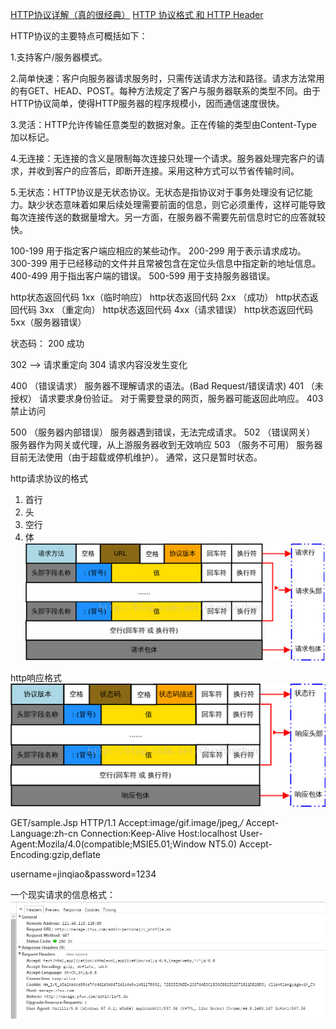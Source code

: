 [HTTP协议详解（真的很经典）](http://www.cnblogs.com/li0803/archive/2008/11/03/1324746.html)
[HTTP 协议格式 和 HTTP Header](https://www.tuicool.com/articles/jMFfIv)

HTTP协议的主要特点可概括如下：

1.支持客户/服务器模式。

2.简单快速：客户向服务器请求服务时，只需传送请求方法和路径。请求方法常用的有GET、HEAD、POST。每种方法规定了客户与服务器联系的类型不同。由于HTTP协议简单，使得HTTP服务器的程序规模小，因而通信速度很快。

3.灵活：HTTP允许传输任意类型的数据对象。正在传输的类型由Content-Type加以标记。

4.无连接：无连接的含义是限制每次连接只处理一个请求。服务器处理完客户的请求，并收到客户的应答后，即断开连接。采用这种方式可以节省传输时间。

5.无状态：HTTP协议是无状态协议。无状态是指协议对于事务处理没有记忆能力。缺少状态意味着如果后续处理需要前面的信息，则它必须重传，这样可能导致每次连接传送的数据量增大。另一方面，在服务器不需要先前信息时它的应答就较快。

100-199 用于指定客户端应相应的某些动作。
200-299 用于表示请求成功。
300-399 用于已经移动的文件并且常被包含在定位头信息中指定新的地址信息。
400-499 用于指出客户端的错误。
500-599 用于支持服务器错误。

http状态返回代码 1xx（临时响应）
http状态返回代码 2xx （成功）
http状态返回代码 3xx （重定向）
http状态返回代码 4xx（请求错误）
http状态返回代码 5xx（服务器错误）




状态码：
200 成功

302 --> 请求重定向
304  请求内容没发生变化


400   （错误请求） 服务器不理解请求的语法。(Bad Request/错误请求)
401   （未授权） 请求要求身份验证。 对于需要登录的网页，服务器可能返回此响应。
403 禁止访问

500   （服务器内部错误）  服务器遇到错误，无法完成请求。
502   （错误网关） 服务器作为网关或代理，从上游服务器收到无效响应
503   （服务不可用） 服务器目前无法使用（由于超载或停机维护）。 通常，这只是暂时状态。


http请求协议的格式

1. 首行
2. 头
3. 空行
4. 体
![](../../pic/http请求格式.png)

http响应格式
![](../../pic/http请求格式1.png)

GET/sample.Jsp HTTP/1.1
Accept:image/gif.image/jpeg,*/*
Accept-Language:zh-cn
Connection:Keep-Alive
Host:localhost
User-Agent:Mozila/4.0(compatible;MSIE5.01;Window NT5.0)
Accept-Encoding:gzip,deflate

username=jinqiao&password=1234




一个现实请求的信息格式：
![](../../pic/http请求格式2.png)

